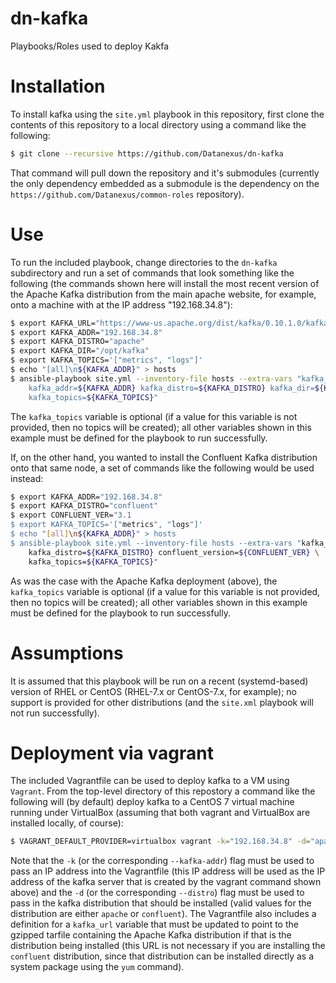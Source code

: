 # dn-kafka
Playbooks/Roles used to deploy Kakfa

# Installation
To install kafka using the `site.yml` playbook in this repository, first clone the contents of this repository to a local directory using a command like the following:
```bash
$ git clone --recursive https://github.com/Datanexus/dn-kafka
```
That command will pull down the repository and it's submodules (currently the only dependency embedded as a submodule is the dependency on the `https://github.com/Datanexus/common-roles` repository).

# Use
To run the included playbook, change directories to the `dn-kafka` subdirectory and run a set of commands that look something like the following (the commands shown here will install the most recent version of the Apache Kafka distribution from the main apache website, for example, onto a machine with at the IP address "192.168.34.8"):
```bash
$ export KAFKA_URL="https://www-us.apache.org/dist/kafka/0.10.1.0/kafka_2.11-0.10.1.0.tgz"
$ export KAFKA_ADDR="192.168.34.8"
$ export KAFKA_DISTRO="apache"
$ export KAFKA_DIR="/opt/kafka"
$ export KAFKA_TOPICS='["metrics", "logs"]'
$ echo "[all]\n${KAFKA_ADDR}" > hosts
$ ansible-playbook site.yml --inventory-file hosts --extra-vars "kafka_url=${KAFKA_URL} \
    kafka_addr=${KAFKA_ADDR} kafka_distro=${KAFKA_DISTRO} kafka_dir=${KAFKA_DIR} \
    kafka_topics=${KAFKA_TOPICS}"
```
The `kafka_topics` variable is optional (if a value for this variable is not provided, then no topics will be created); all other variables shown in this example must be defined for the playbook to run successfully.

If, on the other hand, you wanted to install the Confluent Kafka distribution onto that same node, a set of commands like the following would be used instead:
```bash
$ export KAFKA_ADDR="192.168.34.8"
$ export KAFKA_DISTRO="confluent"
$ export CONFLUENT_VER="3.1
$ export KAFKA_TOPICS='["metrics", "logs"]'
$ echo "[all]\n${KAFKA_ADDR}" > hosts
$ ansible-playbook site.yml --inventory-file hosts --extra-vars "kafka_addr=${KAFKA_ADDR} \
    kafka_distro=${KAFKA_DISTRO} confluent_version=${CONFLUENT_VER} \
    kafka_topics=${KAFKA_TOPICS}"
```
As was the case with the Apache Kafka deployment (above), the `kafka_topics` variable is optional (if a value for this variable is not provided, then no topics will be created); all other variables shown in this example must be defined for the playbook to run successfully.

# Assumptions
It is assumed that this playbook will be run on a recent (systemd-based) version of RHEL or CentOS (RHEL-7.x or CentOS-7.x, for example); no support is provided for other distributions (and the `site.xml` playbook will not run successfully).

# Deployment via vagrant
The included Vagrantfile can be used to deploy kafka to a VM using `Vagrant`.  From the top-level directory of this repostory a command like the following will (by default) deploy kafka to a CentOS 7 virtual machine running under VirtualBox (assuming that both vagrant and VirtualBox are installed locally, of course):
```bash
$ VAGRANT_DEFAULT_PROVIDER=virtualbox vagrant -k="192.168.34.8" -d="apache" up
```
Note that the `-k` (or the corresponding `--kafka-addr`) flag must be used to pass an IP address into the Vagrantfile (this IP address will be used as the IP address of the kafka server that is created by the vagrant command shown above) and the `-d` (or the corresponding `--distro`) flag must be used to pass in the kafka distribution that should be installed (valid values for the distribution are either `apache` or `confluent`).  The Vagrantfile also includes a definition for a `kafka_url` variable that must be updated to point to the gzipped tarfile containing the Apache Kafka distribution if that is the distribution being installed (this URL is not necessary if you are installing the `confluent` distribution, since that distribution can be installed directly as a system package using the `yum` command).
